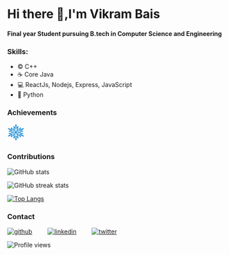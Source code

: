 # Hi there 👋,I'm Vikram Bais

#### Final year Student pursuing B.tech in Computer Science and Engineering

### Skills: 
- ©️ C++
- ☕ Core Java
- 💻 ReactJs, Nodejs, Express, JavaScript
- 🐍 Python

### Achievements
<a href='https://archiveprogram.github.com/'><img src='https://raw.githubusercontent.com/acervenky/animated-github-badges/master/assets/acbadge.gif' width='40' height='40'></a> 

### Contributions
![GitHub stats](https://github-readme-stats.vercel.app/api?username=ViKrAm-Bais&show_icons=true)

![GitHub streak stats](https://github-readme-streak-stats.herokuapp.com/?user=ViKrAm-Bais)  

[![Top Langs](https://github-readme-stats.vercel.app/api/top-langs/?username=ViKrAm-Bais&layout=compact)](https://github.com/ViKrAm-Bais/github-readme-stats)

### Contact
[<img src='https://cdn.jsdelivr.net/npm/simple-icons@3.0.1/icons/github.svg' alt='github' height='40'>](https://github.com/https://github.com/ViKrAm-Bais)&nbsp;&nbsp;&nbsp;&nbsp;&nbsp;&nbsp;&nbsp;&nbsp; [<img src='https://cdn.jsdelivr.net/npm/simple-icons@3.0.1/icons/linkedin.svg' alt='linkedin' height='40'>](https://www.linkedin.com/in/https://www.linkedin.com/in/vikram-bais//)&nbsp;&nbsp;&nbsp;&nbsp;&nbsp;&nbsp;&nbsp;&nbsp; [<img src='https://cdn.jsdelivr.net/npm/simple-icons@3.0.1/icons/twitter.svg' alt='twitter' height='40'>](https://twitter.com/https://twitter.com/VikramBais3)

![Profile views](https://gpvc.arturio.dev/ViKrAm-Bais) 
